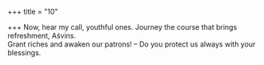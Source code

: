 +++
title = "10"

+++
Now, hear my call, youthful ones. Journey the course that brings  refreshment, Aśvins.  
Grant riches and awaken our patrons! – Do you protect us always with  your blessings.  